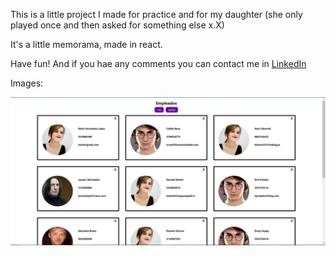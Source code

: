 This is a little project I made for practice and for my daughter (she only played once and then asked for something else x.X)

It's a little memorama, made in react. 

Have fun!
And if you hae any comments you can contact me in [LinkedIn](https://www.linkedin.com/in/alejandra-espinoza-lezama/)

Images:

<img src="https://github.com/AleEspinozama/empleados/blob/main/images/1.JPG?raw=true" alt="Empleados"/>